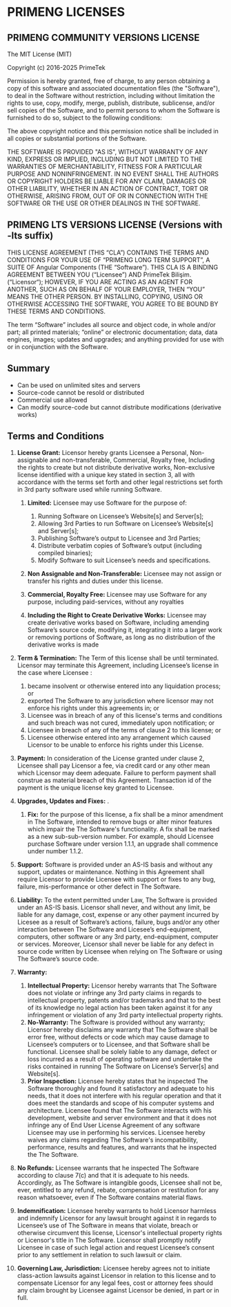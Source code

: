 # PRIMENG LICENSES

## PRIMENG COMMUNITY VERSIONS LICENSE

The MIT License (MIT)

Copyright (c) 2016-2025 PrimeTek

Permission is hereby granted, free of charge, to any person obtaining a copy
of this software and associated documentation files (the "Software"), to deal
in the Software without restriction, including without limitation the rights
to use, copy, modify, merge, publish, distribute, sublicense, and/or sell
copies of the Software, and to permit persons to whom the Software is
furnished to do so, subject to the following conditions:

The above copyright notice and this permission notice shall be included in
all copies or substantial portions of the Software.

THE SOFTWARE IS PROVIDED "AS IS", WITHOUT WARRANTY OF ANY KIND, EXPRESS OR
IMPLIED, INCLUDING BUT NOT LIMITED TO THE WARRANTIES OF MERCHANTABILITY,
FITNESS FOR A PARTICULAR PURPOSE AND NONINFRINGEMENT. IN NO EVENT SHALL THE
AUTHORS OR COPYRIGHT HOLDERS BE LIABLE FOR ANY CLAIM, DAMAGES OR OTHER
LIABILITY, WHETHER IN AN ACTION OF CONTRACT, TORT OR OTHERWISE, ARISING FROM,
OUT OF OR IN CONNECTION WITH THE SOFTWARE OR THE USE OR OTHER DEALINGS IN
THE SOFTWARE.

## PRIMENG LTS VERSIONS LICENSE (Versions with -lts suffix)

THIS LICENSE AGREEMENT (THIS “CLA”) CONTAINS THE TERMS AND CONDITIONS FOR YOUR USE OF “PRIMENG LONG TERM SUPPORT”, A SUITE OF Angular Components (THE “Software”). THIS CLA IS A BINDING AGREEMENT BETWEEN YOU (“Licensee”) AND PrimeTek Bilişim. (“Licensor“); HOWEVER, IF YOU ARE ACTING AS AN AGENT FOR ANOTHER, SUCH AS ON BEHALF OF YOUR EMPLOYER, THEN “YOU” MEANS THE OTHER PERSON. BY INSTALLING, COPYING, USING OR OTHERWISE ACCESSING THE SOFTWARE, YOU AGREE TO BE BOUND BY THESE TERMS AND CONDITIONS.

The term “Software” includes all source and object code, in whole and/or part; all printed materials; “online” or electronic documentation; data, data engines, images; updates and upgrades; and anything provided for use with or in conjunction with the Software.

## Summary

- Can be used on unlimited sites and servers
- Source-code cannot be resold or distributed
- Commercial use allowed
- Can modify source-code but cannot distribute modifications (derivative works)

## Terms and Conditions

1. **License Grant:** Licensor hereby grants Licensee a Personal, Non-assignable and non-transferable, Commercial, Royalty free, Including the rights to create but not distribute derivative works, Non-exclusive license identified with a unique key stated in section 3, all with accordance with the terms set forth and other legal restrictions set forth in 3rd party software used while running Software.

    1. **Limited:** Licensee may use Software for the purpose of:

        1. Running Software on Licensee’s Website\[s\] and Server\[s\];
        2. Allowing 3rd Parties to run Software on Licensee’s Website\[s\] and Server\[s\];
        3. Publishing Software’s output to Licensee and 3rd Parties;
        4. Distribute verbatim copies of Software’s output (including compiled binaries);
        5. Modify Software to suit Licensee’s needs and specifications.

    2. **Non Assignable and Non-Transferable:** Licensee may not assign or transfer his rights and duties under this license.
    3. **Commercial, Royalty Free:** Licensee may use Software for any purpose, including paid-services, without any royalties
    4. **Including the Right to Create Derivative Works:** Licensee may create derivative works based on Software, including amending Software’s source code, modifying it, integrating it into a larger work or removing portions of Software, as long as no distribution of the derivative works is made

2. **Term & Termination:** The Term of this license shall be until terminated. Licensor may terminate this Agreement, including Licensee’s license in the case where Licensee :
    1. became insolvent or otherwise entered into any liquidation process; or
    2. exported The Software to any jurisdiction where licensor may not enforce his rights under this agreements in; or
    3. Licensee was in breach of any of this license's terms and conditions and such breach was not cured, immediately upon notification; or
    4. Licensee in breach of any of the terms of clause 2 to this license; or
    5. Licensee otherwise entered into any arrangement which caused Licensor to be unable to enforce his rights under this License.
3. **Payment:** In consideration of the License granted under clause 2, Licensee shall pay Licensor a fee, via credit card or any other mean which Licensor may deem adequate. Failure to perform payment shall construe as material breach of this Agreement. Transaction id of the payment is the unique license key granted to Licensee.
4. **Upgrades, Updates and Fixes:** .

    1. **Fix:** for the purpose of this license, a fix shall be a minor amendment in The Software, intended to remove bugs or alter minor features which impair the The Software's functionality. A fix shall be marked as a new sub-sub-version number. For example, should Licensee purchase Software under version 1.1.1, an upgrade shall commence under number 1.1.2.

5. **Support:** Software is provided under an AS-IS basis and without any support, updates or maintenance. Nothing in this Agreement shall require Licensor to provide Licensee with support or fixes to any bug, failure, mis-performance or other defect in The Software.
6. **Liability:** To the extent permitted under Law, The Software is provided under an AS-IS basis. Licensor shall never, and without any limit, be liable for any damage, cost, expense or any other payment incurred by Licesee as a result of Software’s actions, failure, bugs and/or any other interaction between The Software and Licesee’s end-equipment, computers, other software or any 3rd party, end-equipment, computer or services. Moreover, Licensor shall never be liable for any defect in source code written by Licensee when relying on The Software or using The Software’s source code.
7. **Warranty:**

    1. **Intellectual Property:** Licensor hereby warrants that The Software does not violate or infringe any 3rd party claims in regards to intellectual property, patents and/or trademarks and that to the best of its knowledge no legal action has been taken against it for any infringement or violation of any 3rd party intellectual property rights.
    2. **No-Warranty:** The Software is provided without any warranty; Licensor hereby disclaims any warranty that The Software shall be error free, without defects or code which may cause damage to Licensee’s computers or to Licensee, and that Software shall be functional. Licensee shall be solely liable to any damage, defect or loss incurred as a result of operating software and undertake the risks contained in running The Software on License’s Server\[s\] and Website\[s\].
    3. **Prior Inspection:** Licensee hereby states that he inspected The Software thoroughly and found it satisfactory and adequate to his needs, that it does not interfere with his regular operation and that it does meet the standards and scope of his computer systems and architecture. Licensee found that The Software interacts with his development, website and server environment and that it does not infringe any of End User License Agreement of any software Licensee may use in performing his services. Licensee hereby waives any claims regarding The Software's incompatibility, performance, results and features, and warrants that he inspected the The Software.

8. **No Refunds:** Licensee warrants that he inspected The Software according to clause 7(c) and that it is adequate to his needs. Accordingly, as The Software is intangible goods, Licensee shall not be, ever, entitled to any refund, rebate, compensation or restitution for any reason whatsoever, even if The Software contains material flaws.
9. **Indemnification:** Licensee hereby warrants to hold Licensor harmless and indemnify Licensor for any lawsuit brought against it in regards to Licensee’s use of The Software in means that violate, breach or otherwise circumvent this license, Licensor's intellectual property rights or Licensor's title in The Software. Licensor shall promptly notify Licensee in case of such legal action and request Licensee’s consent prior to any settlement in relation to such lawsuit or claim.
10. **Governing Law, Jurisdiction:** Licensee hereby agrees not to initiate class-action lawsuits against Licensor in relation to this license and to compensate Licensor for any legal fees, cost or attorney fees should any claim brought by Licensee against Licensor be denied, in part or in full.
